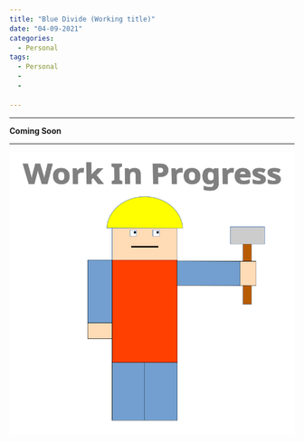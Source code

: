 ```yaml
---
title: "Blue Divide (Working title)"
date: "04-09-2021"
categories:
  - Personal
tags:
  - Personal
  - 
  - 

---
```


***

<strong>Coming Soon</strong>

***
<!--C++-->

![WIP](/assets/images/common/WIP.png)